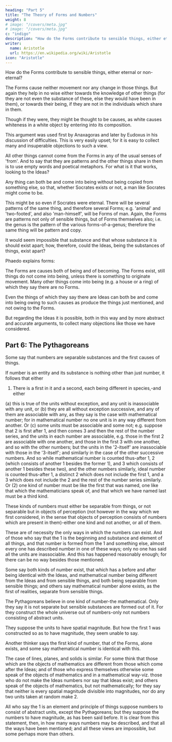 ```yaml
---
heading: "Part 5"
title: "The Theory of Forms and Numbers"
weight: 8
# image: "/covers/meta.jpg"
# image: "/covers/meta.jpg"
c: "indigo"
description: "How do the Forms contribute to sensible things, either eternal or non-eternal?"
writer:
  name: Aristotle 
  url: https://en.wikipedia.org/wiki/Aristotle
icon: "Aristotle"
---
```




How do the Forms contribute to sensible things, either eternal or non-eternal? 

The Forms cause neither movement nor any change in those things. But again they help in no wise either towards the knowledge of other things (for they are not even the substance of these, else they would have been in them), or towards their being, if they are not in the individuals which share in them. 

Though if they were, they might be thought to be causes, as white causes whiteness in a white object by entering into its composition. 

This argument was used first by Anaxagoras and later by Eudoxus in his discussion of difficulties. This is very easily upset; for it is easy to collect many and insuperable objections to such a view.

All other things cannot come from the Forms in any of the usual senses of 'from'. And to say that they are patterns and the other things share in them is to use empty words and poetical metaphors. For what is it that works, looking to the Ideas? 

Any thing can both be and come into being without being copied from something else, so that, whether Socrates exists or not, a man like Socrates might come to be. 

This might be so even if Socrates were eternal. There will be several patterns of the same thing, and therefore several Forms; e.g. 'animal' and 'two-footed', and also 'man-himself', will be Forms of man. Again, the Forms are patterns not only of sensible things, but of Forms themselves also; i.e. the genus is the pattern of the various forms-of-a-genus; therefore the same thing will be pattern and copy.

It would seem impossible that substance and that whose substance it is should exist apart; how, therefore, could the Ideas, being the substances of things, exist apart?

Phaedo explains forms:

The Forms are causes both of being and of becoming. The Forms exist, still things do not come into being, unless there is something to originate movement. Many other things come into being (e.g. a house or a ring) of which they say there are no Forms.

Even the things of which they say there are Ideas can both be and come into being owing to such causes as produce the things just mentioned, and not owing to the Forms. 

But regarding the Ideas it is possible, both in this way and by more abstract and accurate arguments, to collect many objections like those we have considered.


## Part 6: The Pythagoreans

Some say that numbers are separable substances and the first causes of things. 

If number is an entity and its substance is nothing other than just number, it follows that either 

1. There is a first in it and a second, each being different in species,-and either 

(a) this is true of the units without exception, and any unit is inassociable with any unit, or (b) they are all without exception successive, and any of them are associable with any, as they say is the case with mathematical number; for in mathematical number no one unit is in any way different from another. Or (c) some units must be associable and some not; e.g. suppose that 2 is first after 1, and then comes 3 and then the rest of the number series, and the units in each number are associable, e.g. those in the first 2 are associable with one another, and those in the first 3 with one another, and so with the other numbers; but the units in the '2-itself' are inassociable with those in the '3-itself'; and similarly in the case of the other successive numbers. And so while mathematical number is counted thus-after 1, 2 (which consists of another 1 besides the former 1), and 3 which consists of another 1 besides these two), and the other numbers similarly, ideal number is counted thus-after 1, a distinct 2 which does not include the first 1, and a 3 which does not include the 2 and the rest of the number series similarly. Or (2) one kind of number must be like the first that was named, one like that which the mathematicians speak of, and that which we have named last must be a third kind.

These kinds of numbers must either be separable from things, or not separable but in objects of perception (not however in the way which we first considered, in the sense that objects of perception consists of numbers which are present in them)-either one kind and not another, or all of them.

These are of necessity the only ways in which the numbers can exist. And of those who say that the 1 is the beginning and substance and element of all things, and that number is formed from the 1 and something else, almost every one has described number in one of these ways; only no one has said all the units are inassociable. And this has happened reasonably enough; for there can be no way besides those mentioned. 

Some say both kinds of number exist, that which has a before and after being identical with the Ideas, and mathematical number being different from the Ideas and from sensible things, and both being separable from sensible things; and others say mathematical number alone exists, as the first of realities, separate from sensible things. 

The Pythagoreans believe in one kind of number-the mathematical. Only they say it is not separate but sensible substances are formed out of it. For they construct the whole universe out of numbers-only not numbers consisting of abstract units. 

They suppose the units to have spatial magnitude. But how the first 1 was constructed so as to have magnitude, they seem unable to say.

Another thinker says the first kind of number, that of the Forms, alone exists, and some say mathematical number is identical with this.

The case of lines, planes, and solids is similar. For some think that those which are the objects of mathematics are different from those which come after the Ideas; and of those who express themselves otherwise some speak of the objects of mathematics and in a mathematical way-viz. those who do not make the Ideas numbers nor say that Ideas exist; and others speak of the objects of mathematics, but not mathematically; for they say that neither is every spatial magnitude divisible into magnitudes, nor do any two units taken at random make 2. 

All who say the 1 is an element and principle of things suppose numbers to consist of abstract units, except the Pythagoreans; but they suppose the numbers to have magnitude, as has been said before. It is clear from this statement, then, in how many ways numbers may be described, and that all the ways have been mentioned; and all these views are impossible, but some perhaps more than others.

